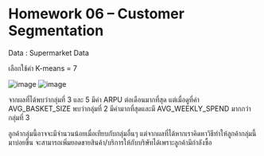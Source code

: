 # Homework 06 – Customer Segmentation
Data : Supermarket Data

เลือกใช้ค่า K-means = 7 

![image](https://user-images.githubusercontent.com/78222887/122622965-a1b39380-d0c4-11eb-929d-e8270588d8c9.png)
![image](https://user-images.githubusercontent.com/78222887/122622999-bd1e9e80-d0c4-11eb-90df-ddc9783bc717.png)

จากผลที่ได้พบว่ากลุ่มที่ 3 และ 5 มีค่า ARPU ต่อเดือนมากที่สุด แต่เมื่อดูที่ค่า AVG_BASKET_SIZE พบว่ากลุ่มที่ 2 มีค่ามากที่สุดและมี AVG_WEEKLY_SPEND มากกว่ากลุ่มที่ 3 

ลูกค้ากลุ่มนี้อาจจะมีจำนวนน้อยเมื่อเทียบกับกลุ่มอื่นๆ แต่จากผลที่ได้หากเราคิดหาวิธีทำให้ลูกค้ากลุ่มนี้มาบ่อยขึ้น จะสามารถเพิ่มยอดขายสินค้า/บริการให้กับบริษัทได้เพราะลูกค้ามีกำลังซื้อ
